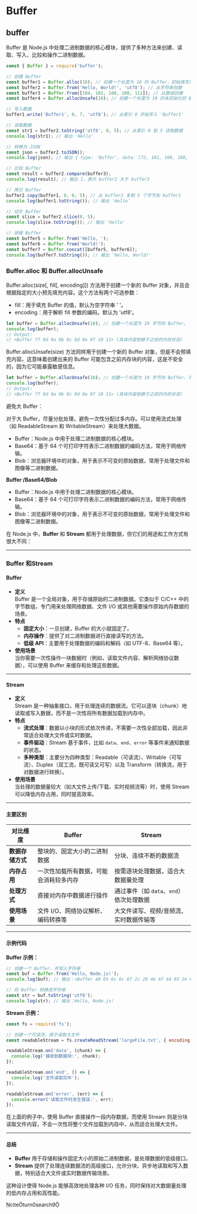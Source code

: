 # Buffer

## **buffer**

Buffer 是 Node.js 中处理二进制数据的核心模块，提供了多种方法来创建、读取、写入、比较和操作二进制数据。

```javascript
const { Buffer } = require('buffer');

// 创建 Buffer
const buffer1 = Buffer.alloc(10); // 创建一个长度为 10 的 Buffer，初始填充为 0
const buffer2 = Buffer.from('Hello, World!', 'utf8'); // 从字符串创建
const buffer3 = Buffer.from([104, 101, 108, 108, 111]); // 从数组创建
const buffer4 = Buffer.allocUnsafe(10); // 创建一个长度为 10 的未初始化的 Buffer

// 写入数据
buffer1.write('Buffer1', 0, 7, 'utf8'); // 从索引 0 开始写入 'Buffer1'

// 读取数据
const str1 = buffer2.toString('utf8', 0, 5); // 从索引 0 到 5 读取数据
console.log(str1); // 输出 'Hello'

// 转换为 JSON
const json = buffer2.toJSON();
console.log(json); // 输出 { type: 'Buffer', data: [72, 101, 108, 108, 111, 44, 32, 87, 111, 114, 108, 100, 33] }

// 比较 Buffer
const result = buffer2.compare(buffer3);
console.log(result); // 输出 1，表示 buffer2 大于 buffer3

// 拷贝 Buffer
buffer2.copy(buffer1, 0, 0, 5); // 从 buffer2 复制 5 个字节到 buffer1
console.log(buffer1.toString()); // 输出 'Hello'

// 切片 Buffer
const slice = buffer2.slice(0, 5);
console.log(slice.toString()); // 输出 'Hello'

// 拼接 Buffer
const buffer5 = Buffer.from('Hello, ');
const buffer6 = Buffer.from('World!');
const buffer7 = Buffer.concat([buffer5, buffer6]);
console.log(buffer7.toString()); // 输出 'Hello, World!'

```

### **Buffer.alloc 和 Buffer.allocUnsafe**

Buffer.alloc(size\[, fill\[, encoding]]) 方法用于创建一个新的 Buffer 对象，并且会根据指定的大小预先填充内容。这个方法有两个可选参数：

* fill：用于填充 Buffer 的值，默认为空字符串 ' '。
* encoding：用于解析 fill 参数的编码，默认为 'utf8'。

```javascript
let buffer = Buffer.allocUnsafe(10); // 创建一个长度为 10 字节的 Buffer。 不进行初始化
console.log(buffer);
// Output:
// <Buffer 7f 9d 0a 0b 0c 0d 0e 0f 10 11> (具体内容依赖于之前的内存状态)
```

Buffer.allocUnsafe(size) 方法同样用于创建一个新的 Buffer 对象，但是不会预填充内容。这意味着创建出来的 Buffer 可能包含之前内存块的内容，这是不安全的，因为它可能暴露敏感信息。

```javascript
let buffer = Buffer.allocUnsafe(10); // 创建一个长度为 10 字节的 Buffer，不进行初始化
console.log(buffer);
// Output:
// <Buffer 7f 9d 0a 0b 0c 0d 0e 0f 10 11> (具体内容依赖于之前的内存状态)
```

避免大 Buffer：

对于大 Buffer，尽量分批处理，避免一次性分配过多内存。可以使用流式处理（如 ReadableStream 和 WritableStream）来处理大数据。

* Buffer：Node.js 中用于处理二进制数据的核心模块。
* Base64：基于 64 个可打印字符表示二进制数据的编码方法，常用于网络传输。
* Blob：浏览器环境中的对象，用于表示不可变的原始数据，常用于处理文件和图像等二进制数据。

**Buffer /Base64/Blob**

* Buffer：Node.js 中用于处理二进制数据的核心模块。
* Base64：基于 64 个可打印字符表示二进制数据的编码方法，常用于网络传输。
* Blob：浏览器环境中的对象，用于表示不可变的原始数据，常用于处理文件和图像等二进制数据。

在 Node.js 中，**Buffer** 和 **Stream** 都用于处理数据，但它们的用途和工作方式有很大不同：

***

### **Buffer 和Stream**

#### **Buffer**

* **定义**\
  Buffer 是一个全局对象，用于存储原始的二进制数据。它类似于 C/C++ 中的字节数组，专门用来处理网络数据、文件 I/O 或其他需要操作原始内存数据的场景。
* **特点**
  * **固定大小**：一旦创建，Buffer 的大小就固定了。
  * **内存操作**：提供了对二进制数据进行直接读写的方法。
  * **低级 API**：主要用于处理数据的编码和解码（如 UTF-8、Base64 等）。
* **使用场景**\
  当你需要一次性操作一块数据时（例如，读取文件内容、解析网络协议数据），可以使用 Buffer 来缓存和处理这些数据。

***

#### **Stream**

* **定义**\
  Stream 是一种抽象接口，用于处理连续的数据流。它可以逐块（chunk）地读取或写入数据，而不是一次性将所有数据加载到内存中。
* **特点**
  * **流式处理**：数据以小块的形式依次传递，不需要一次性全部加载，因此非常适合处理大文件或实时数据。
  * **事件驱动**：Stream 基于事件，比如 `data`、`end`、`error` 等事件来通知数据的状态。
  * **多种类型**：主要分为四种类型：Readable（可读流）、Writable（可写流）、Duplex（双工流，既可读又可写）以及 Transform（转换流，用于对数据进行转换）。
* **使用场景**\
  当处理的数据量较大（如大文件上传/下载、实时视频流等）时，使用 Stream 可以降低内存占用，同时提高效率。

***

#### **主要区别**

| **对比维度**   | **Buffer**          | **Stream**                 |
| ---------- | ------------------- | -------------------------- |
| **数据存储方式** | 整块的、固定大小的二进制数据      | 分块、连续不断的数据流                |
| **内存占用**   | 一次性加载所有数据，可能会消耗较多内存 | 按需逐块处理数据，适合大数据量处理          |
| **处理方式**   | 直接对内存中数据进行操作        | 通过事件（如 `data`、`end`）依次处理数据 |
| **使用场景**   | 文件 I/O、网络协议解析、编码转换等 | 大文件读写、视频/音频流、实时数据传输等       |

***

#### **示例代码**

**Buffer 示例：**

```javascript
// 创建一个 Buffer，并写入字符串
const buf = Buffer.from('Hello, Node.js!');
console.log(buf); // 输出：<Buffer 48 65 6c 6c 6f 2c 20 4e 6f 64 65 2e 6a 73 21>

// 将 Buffer 转换成字符串
const str = buf.toString('utf8');
console.log(str); // 输出：Hello, Node.js!
```

**Stream 示例：**

```javascript
const fs = require('fs');

// 创建一个可读流，用于读取大文件
const readableStream = fs.createReadStream('largeFile.txt', { encoding: 'utf8' });

readableStream.on('data', (chunk) => {
  console.log('接收到数据块:', chunk);
});

readableStream.on('end', () => {
  console.log('文件读取完毕');
});

readableStream.on('error', (err) => {
  console.error('读取文件时发生错误:', err);
});
```

在上面的例子中，使用 Buffer 直接操作一段内存数据，而使用 Stream 则是分块读取文件内容，不会一次性将整个文件加载到内存中，从而适合处理大文件。

***

#### **总结**

* **Buffer** 用于存储和操作固定大小的原始二进制数据，是处理数据的低级接口。
* **Stream** 提供了处理连续数据流的高级接口，允许分块、异步地读取和写入数据，特别适合大文件或实时数据传输场景。

这种设计使得 Node.js 能够高效地处理各种 I/O 任务，同时保持对大数据量处理的低内存占用和高性能。

citeturn0search9
